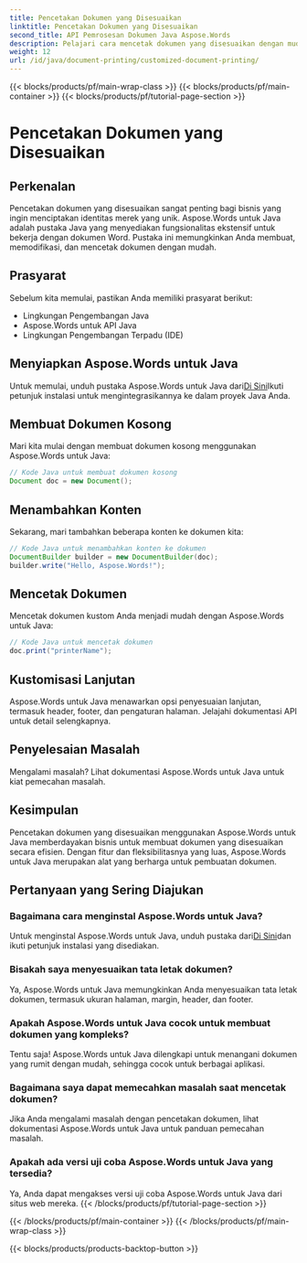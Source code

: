 ```yaml
---
title: Pencetakan Dokumen yang Disesuaikan
linktitle: Pencetakan Dokumen yang Disesuaikan
second_title: API Pemrosesan Dokumen Java Aspose.Words
description: Pelajari cara mencetak dokumen yang disesuaikan dengan mudah menggunakan Aspose.Words untuk Java. Panduan langkah demi langkah ini mencakup semuanya, mulai dari pengaturan hingga penyesuaian tingkat lanjut.
weight: 12
url: /id/java/document-printing/customized-document-printing/
---
```


{{< blocks/products/pf/main-wrap-class >}}
{{< blocks/products/pf/main-container >}}
{{< blocks/products/pf/tutorial-page-section >}}

# Pencetakan Dokumen yang Disesuaikan


## Perkenalan

Pencetakan dokumen yang disesuaikan sangat penting bagi bisnis yang ingin menciptakan identitas merek yang unik. Aspose.Words untuk Java adalah pustaka Java yang menyediakan fungsionalitas ekstensif untuk bekerja dengan dokumen Word. Pustaka ini memungkinkan Anda membuat, memodifikasi, dan mencetak dokumen dengan mudah.

## Prasyarat

Sebelum kita memulai, pastikan Anda memiliki prasyarat berikut:

- Lingkungan Pengembangan Java
- Aspose.Words untuk API Java
- Lingkungan Pengembangan Terpadu (IDE)

## Menyiapkan Aspose.Words untuk Java

 Untuk memulai, unduh pustaka Aspose.Words untuk Java dari[Di Sini](https://releases.aspose.com/words/java/)Ikuti petunjuk instalasi untuk mengintegrasikannya ke dalam proyek Java Anda.

## Membuat Dokumen Kosong

Mari kita mulai dengan membuat dokumen kosong menggunakan Aspose.Words untuk Java:

```java
// Kode Java untuk membuat dokumen kosong
Document doc = new Document();
```

## Menambahkan Konten

Sekarang, mari tambahkan beberapa konten ke dokumen kita:

```java
// Kode Java untuk menambahkan konten ke dokumen
DocumentBuilder builder = new DocumentBuilder(doc);
builder.write("Hello, Aspose.Words!");
```

## Mencetak Dokumen

Mencetak dokumen kustom Anda menjadi mudah dengan Aspose.Words untuk Java:

```java
// Kode Java untuk mencetak dokumen
doc.print("printerName");
```

## Kustomisasi Lanjutan

Aspose.Words untuk Java menawarkan opsi penyesuaian lanjutan, termasuk header, footer, dan pengaturan halaman. Jelajahi dokumentasi API untuk detail selengkapnya.

## Penyelesaian Masalah

Mengalami masalah? Lihat dokumentasi Aspose.Words untuk Java untuk kiat pemecahan masalah.

## Kesimpulan

Pencetakan dokumen yang disesuaikan menggunakan Aspose.Words untuk Java memberdayakan bisnis untuk membuat dokumen yang disesuaikan secara efisien. Dengan fitur dan fleksibilitasnya yang luas, Aspose.Words untuk Java merupakan alat yang berharga untuk pembuatan dokumen.

## Pertanyaan yang Sering Diajukan

### Bagaimana cara menginstal Aspose.Words untuk Java?

 Untuk menginstal Aspose.Words untuk Java, unduh pustaka dari[Di Sini](https://releases.aspose.com/words/java/)dan ikuti petunjuk instalasi yang disediakan.

### Bisakah saya menyesuaikan tata letak dokumen?

Ya, Aspose.Words untuk Java memungkinkan Anda menyesuaikan tata letak dokumen, termasuk ukuran halaman, margin, header, dan footer.

### Apakah Aspose.Words untuk Java cocok untuk membuat dokumen yang kompleks?

Tentu saja! Aspose.Words untuk Java dilengkapi untuk menangani dokumen yang rumit dengan mudah, sehingga cocok untuk berbagai aplikasi.

### Bagaimana saya dapat memecahkan masalah saat mencetak dokumen?

Jika Anda mengalami masalah dengan pencetakan dokumen, lihat dokumentasi Aspose.Words untuk Java untuk panduan pemecahan masalah.

### Apakah ada versi uji coba Aspose.Words untuk Java yang tersedia?

Ya, Anda dapat mengakses versi uji coba Aspose.Words untuk Java dari situs web mereka.
{{< /blocks/products/pf/tutorial-page-section >}}

{{< /blocks/products/pf/main-container >}}
{{< /blocks/products/pf/main-wrap-class >}}

{{< blocks/products/products-backtop-button >}}
